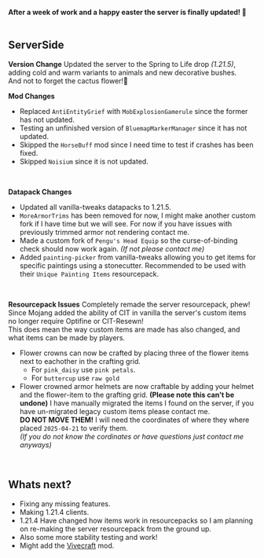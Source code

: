 <p hidden meta>
Title: 1.21.5 Server Update
Author: @TheAxolot77
AuthorTitle: Author/Owner
Banner: banner.png
Favicon: favicon.png
CardBackground: banner.png
Tags: news,changelog,minecraft,mc,axo,server
CreationDate: 2025-04-21
UpdatedDate: 2025-04-21
</p>

**After a week of work and a happy easter the server is finally updated! 🐣**
<br><br>

## ServerSide
**Version Change**
Updated the server to the Spring to Life drop *(1.21.5)*, adding cold and warm variants to animals and new decorative bushes.<br>
And not to forget the cactus flower!🪷
<br>

**Mod Changes**
- Replaced `AntiEntityGrief` with `MobExplosionGamerule` since the former has not updated.<br>
- Testing an unfinished version of `BluemapMarkerManager` since it has not updated.<br>
- Skipped the `HorseBuff` mod since I need time to test if crashes has been fixed.<br>
- Skipped `Noisium` since it is not updated.<br>
<br>

**Datapack Changes**
- Updated all vanilla-tweaks datapacks to 1.21.5.
- `MoreArmorTrims` has been removed for now, I might make another custom fork if I have time but we will see. For now if you have issues with previously trimmed armor not rendering contact me.
- Made a custom fork of `Pengu's Head Equip` so the curse-of-binding check should now work again. *(If not please contact me)*
- Added `painting-picker` from vanilla-tweaks allowing you to get items for specific paintings using a stonecutter. Recommended to be used with their `Unique Painting Items` resourcepack.
<br>

**Resourcepack Issues**
Completely remade the server resourcepack, phew!<br>
Since Mojang added the ability of CIT in vanilla the server's custom items no longer require Optifine or CIT-Resewn!<br>
This does mean the way custom items are made has also changed, and what items can be made by players.<br>
- Flower crowns can now be crafted by placing three of the flower items next to eachother in the crafting grid.
  - For `pink_daisy` use `pink petals`.
  - For `buttercup` use `raw gold`
- Flower crowned armor helmets are now craftable by adding your helmet and the flower-item to the grafting grid. **(Please note this can't be undone)**
I have manually migrated the items I found on the server, if you have un-migrated legacy custom items please contact me.<br> **DO NOT MOVE THEM!** I will need the coordinates of where they where placed `2025-04-21` to verify them.<br> *(If you do not know the cordinates or have questions just contact me anyways)*
<br>

## Whats next?
- Fixing any missing features.
- Making 1.21.4 clients.
- 1.21.4 Have changed how items work in resourcepacks so I am planning on re-making the server resourcepack from the ground up.
- Also some more stability testing and work!
- Might add the [Vivecraft](https://modrinth.com/mod/vivecraft) mod.
